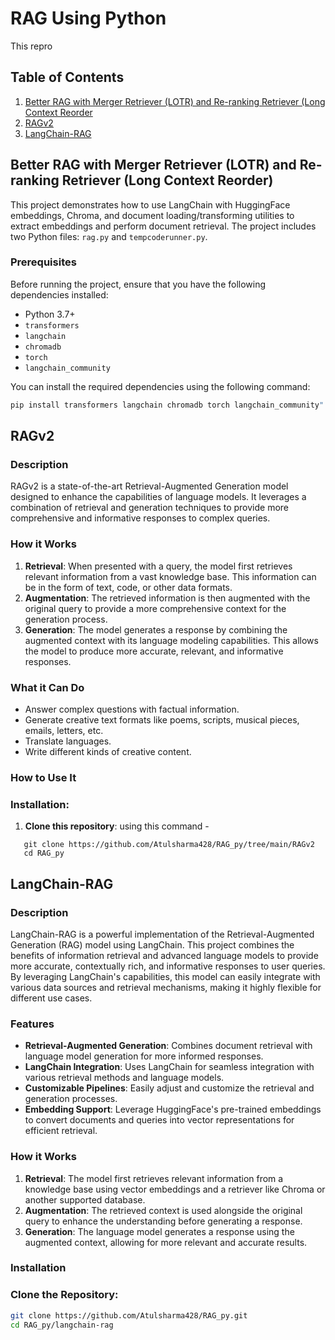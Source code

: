 # RAG Using Python 
This repro
## Table of Contents
1. [Better RAG with Merger Retriever (LOTR) and Re-ranking Retriever (Long Context Reorder](#Better-RAG-with-Merger-Retriever-(LOTR)-and-Re-ranking-Retriever-(Long-Context-Reorder))
2. [RAGv2](#RAGv2)
3. [LangChain-RAG](#LangChain-RAG)

   
## Better RAG with Merger Retriever (LOTR) and Re-ranking Retriever (Long Context Reorder)
This project demonstrates how to use LangChain with HuggingFace embeddings, Chroma, and document loading/transforming utilities to extract embeddings and perform document retrieval. The project includes two Python files: `rag.py` and `tempcoderunner.py`.

### Prerequisites

Before running the project, ensure that you have the following dependencies installed:

- Python 3.7+
- `transformers`
- `langchain`
- `chromadb`
- `torch`
- `langchain_community`

You can install the required dependencies using the following command:

```bash 
pip install transformers langchain chromadb torch langchain_community"
```
## RAGv2

### Description

RAGv2 is a state-of-the-art Retrieval-Augmented Generation model designed to enhance the capabilities of language models. It leverages a combination of retrieval and generation techniques to provide more comprehensive and informative responses to complex queries.

### How it Works

1. **Retrieval**: When presented with a query, the model first retrieves relevant information from a vast knowledge base. This information can be in the form of text, code, or other data formats.
2. **Augmentation**: The retrieved information is then augmented with the original query to provide a more comprehensive context for the generation process.
3. **Generation**: The model generates a response by combining the augmented context with its language modeling capabilities. This allows the model to produce more accurate, relevant, and informative responses.

### What it Can Do

- Answer complex questions with factual information.
- Generate creative text formats like poems, scripts, musical pieces, emails, letters, etc.
- Translate languages.
- Write different kinds of creative content.

### How to Use It

### Installation:

1. **Clone this repository**:
using this command -
```
   git clone https://github.com/Atulsharma428/RAG_py/tree/main/RAGv2
   cd RAG_py
```



## LangChain-RAG

### Description

LangChain-RAG is a powerful implementation of the Retrieval-Augmented Generation (RAG) model using LangChain. This project combines the benefits of information retrieval and advanced language models to provide more accurate, contextually rich, and informative responses to user queries. By leveraging LangChain's capabilities, this model can easily integrate with various data sources and retrieval mechanisms, making it highly flexible for different use cases.

### Features

- **Retrieval-Augmented Generation**: Combines document retrieval with language model generation for more informed responses.
- **LangChain Integration**: Uses LangChain for seamless integration with various retrieval methods and language models.
- **Customizable Pipelines**: Easily adjust and customize the retrieval and generation processes.
- **Embedding Support**: Leverage HuggingFace's pre-trained embeddings to convert documents and queries into vector representations for efficient retrieval.

### How it Works

1. **Retrieval**: The model first retrieves relevant information from a knowledge base using vector embeddings and a retriever like Chroma or another supported database.
2. **Augmentation**: The retrieved context is used alongside the original query to enhance the understanding before generating a response.
3. **Generation**: The language model generates a response using the augmented context, allowing for more relevant and accurate results.

### Installation

### Clone the Repository:

```bash
git clone https://github.com/Atulsharma428/RAG_py.git
cd RAG_py/langchain-rag
```
